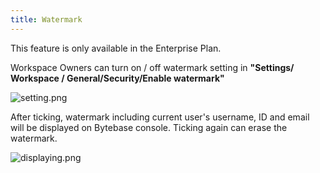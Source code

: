 ```yaml
---
title: Watermark
---
```


<HintBlock type="info">

This feature is only available in the Enterprise Plan.

</HintBlock>

Workspace Owners can turn on / off watermark setting in **"Settings/ Workspace / General/Security/Enable watermark"**

![setting.png](https://github.com/MisDrifter/bytebase.com/blob/update-watermark/content/docs/security/setting.png)



After ticking, watermark including current user's username, ID and email will be displayed on Bytebase console. Ticking again can erase the watermark.

![displaying.png](https://github.com/MisDrifter/bytebase.com/blob/update-watermark/content/docs/security/displaying.png)

